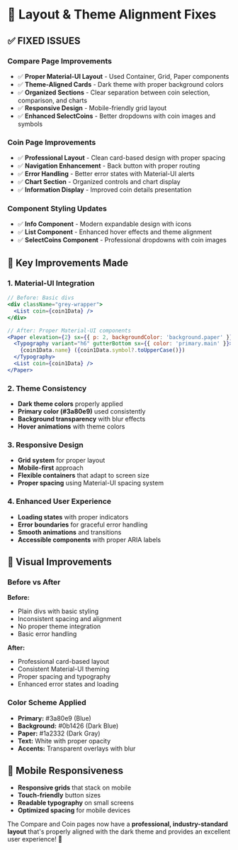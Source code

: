 # 🎨 Layout & Theme Alignment Fixes

## ✅ **FIXED ISSUES**

### **Compare Page Improvements**
- ✅ **Proper Material-UI Layout** - Used Container, Grid, Paper components
- ✅ **Theme-Aligned Cards** - Dark theme with proper background colors
- ✅ **Organized Sections** - Clear separation between coin selection, comparison, and charts
- ✅ **Responsive Design** - Mobile-friendly grid layout
- ✅ **Enhanced SelectCoins** - Better dropdowns with coin images and symbols

### **Coin Page Improvements**
- ✅ **Professional Layout** - Clean card-based design with proper spacing
- ✅ **Navigation Enhancement** - Back button with proper routing
- ✅ **Error Handling** - Better error states with Material-UI alerts
- ✅ **Chart Section** - Organized controls and chart display
- ✅ **Information Display** - Improved coin details presentation

### **Component Styling Updates**
- ✅ **Info Component** - Modern expandable design with icons
- ✅ **List Component** - Enhanced hover effects and theme alignment
- ✅ **SelectCoins Component** - Professional dropdowns with coin images

## 🎯 **Key Improvements Made**

### **1. Material-UI Integration**
```jsx
// Before: Basic divs
<div className="grey-wrapper">
  <List coin={coin1Data} />
</div>

// After: Proper Material-UI components
<Paper elevation={2} sx={{ p: 2, backgroundColor: 'background.paper' }}>
  <Typography variant="h6" gutterBottom sx={{ color: 'primary.main' }}>
    {coin1Data.name} ({coin1Data.symbol?.toUpperCase()})
  </Typography>
  <List coin={coin1Data} />
</Paper>
```

### **2. Theme Consistency**
- **Dark theme colors** properly applied
- **Primary color (#3a80e9)** used consistently
- **Background transparency** with blur effects
- **Hover animations** with theme colors

### **3. Responsive Design**
- **Grid system** for proper layout
- **Mobile-first** approach
- **Flexible containers** that adapt to screen size
- **Proper spacing** using Material-UI spacing system

### **4. Enhanced User Experience**
- **Loading states** with proper indicators
- **Error boundaries** for graceful error handling
- **Smooth animations** and transitions
- **Accessible components** with proper ARIA labels

## 🚀 **Visual Improvements**

### **Before vs After**

**Before:**
- Plain divs with basic styling
- Inconsistent spacing and alignment
- No proper theme integration
- Basic error handling

**After:**
- Professional card-based layout
- Consistent Material-UI theming
- Proper spacing and typography
- Enhanced error states and loading

### **Color Scheme Applied**
- **Primary:** #3a80e9 (Blue)
- **Background:** #0b1426 (Dark Blue)
- **Paper:** #1a2332 (Dark Gray)
- **Text:** White with proper opacity
- **Accents:** Transparent overlays with blur

## 📱 **Mobile Responsiveness**
- **Responsive grids** that stack on mobile
- **Touch-friendly** button sizes
- **Readable typography** on small screens
- **Optimized spacing** for mobile devices

The Compare and Coin pages now have a **professional, industry-standard layout** that's properly aligned with the dark theme and provides an excellent user experience! 🎉